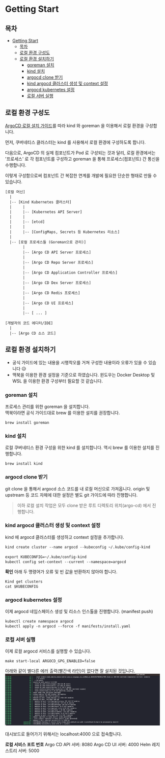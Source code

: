 # Getting Start

## 목차
- [Getting Start](#getting-start)
  - [목차](#목차)
  - [로컬 환경 구성도](#로컬-환경-구성도)
  - [로컬 환경 설치하기](#로컬-환경-설치하기)
    - [goreman 설치](#goreman-설치)
    - [kind 설치](#kind-설치)
    - [argocd clone 받기](#argocd-clone-받기)
    - [kind argocd 클러스터 생성 및 context 설정](#kind-argocd-클러스터-생성-및-context-설정)
    - [argocd kubernetes 설정](#argocd-kubernetes-설정)
    - [로컬 서버 실행](#로컬-서버-실행)


## 로컬 환경 구성도
[ArgoCD 로컬 설치 가이드](https://argo-cd.readthedocs.io/en/stable/developer-guide/running-locally/)를 따라 kind 와 goreman 을 이용해서 로컬 환경을 구성합니다.  

먼저, 쿠버네티스 클러스터는 kind 를 사용해서 로컬 환경에 구성하도록 합니다.

다음으로, ArgoCD 의 실제 컴포넌트가 Pod 로 구성되는 것과 달리, 로컬 환경에서는 '프로세스' 로 각 컴포넌트를 구성하고 goreman 을 통해 프로세스(컴포넌트) 간 통신을 수행합니다.

이렇게 구성함으로써 컴포넌트 간 복잡한 연계를 개발에 필요한 단순한 형태로 만들 수 있습니다.

```
[로컬 머신]
  |
  |-- [Kind Kubernetes 클러스터]
  |     |
  |     |-- [Kubernetes API Server]
  |     |
  |     |-- [etcd]
  |     |
  |     |-- [ConfigMaps, Secrets 등 Kubernetes 리소스]
  |
  |-- [로컬 프로세스들 (Goreman으로 관리)]
        |
        |-- [Argo CD API Server 프로세스]
        |
        |-- [Argo CD Repo Server 프로세스]
        |
        |-- [Argo CD Application Controller 프로세스]
        |
        |-- [Argo CD Dex Server 프로세스]
        |
        |-- [Argo CD Redis 프로세스]
        |
        |-- [Argo CD UI 프로세스]
        |
        |-- [ ... ]

[개발자의 코드 에디터/IDE]
  |
  |-- [Argo CD 소스 코드]
```


## 로컬 환경 설치하기
* 공식 가이드에 있는 내용을 시행착오를 거쳐 구성한 내용이라 오류가 있을 수 있습니다 :disappointed_relieved:
* 맥북을 이용한 환경 설정을 기준으로 하였습니다. 윈도우는 Docker Desktop 및 WSL 을 이용한 환경 구성부터 필요할 것 같습니다.


### goreman 설치
프로세스 관리를 위한 goreman 을 설치합니다.  
맥북이라면 공식 가이드대로 brew 를 이용한 설치를 권장합니다.
```
brew install goreman
```

### kind 설치
로컬 쿠버네티스 환경 구성을 위한 kind 를 설치합니다.
역시 brew 를 이용한 설치를 진행합니다.
```
brew install kind
```

### argocd clone 받기
git clone 을 통해서 argocd 소스 코드를 내 로컬 머신으로 가져옵니다.
origin 및 upstream 등 코드 자체에 대한 설정은 별도 git 가이드에 따라 진행합니다.

> 이하 로컬 설치 작업은 모두 clone 받은 루트 디렉토리 위치(argo-cd) 에서 진행합니다.


### kind argocd 클러스터 생성 및 context 설정
kind 에 argocd 클러스터를 생성하고 context 설정을 추가합니다.
```
kind create cluster --name argocd --kubeconfig ~/.kube/config-kind

export KUBECONFIG=~/.kube/config-kind
kubectl config set-context --current --namespace=argocd
```

**확인**
아래 두 명령어가 오류 및 빈 값을 반환하지 않아야 합니다.
```
Kind get clusters
cat $KUBECONFIG
```

### argocd kubernetes 설정
이제 argocd 네임스페이스 생성 및 리소스 인스톨을 진행합니다. (manifest push)
```
kubectl create namespace argocd
kubectl apply -n argocd --force -f manifests/install.yaml
```

### 로컬 서버 실행
이제 로컬 argocd 서비스를 실행할 수 있습니다.
```
make start-local ARGOCD_GPG_ENABLED=false
```

아래와 같이 별다른 에러 출력(빨간색 라인)이 없다면 잘 설치된 것입니다.
![cmd-results](./images/01-getting-start/cmd-results.png)

대시보드로 들어가기 위해서는 localhost:4000 으로 접속합니다.


**로컬 서비스 포트 번호**
Argo CD API 서버: 8080
Argo CD UI 서버: 4000
Helm 레지스트리 서버: 5000